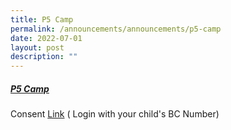 ```yaml
---
title: P5 Camp
permalink: /announcements/announcements/p5-camp
date: 2022-07-01
layout: post
description: ""
---
```

##### [P5 Camp](https://calendar.google.com/calendar/u/0/r?cid=moe.edu.sg_4ce90ju9s26q0hp8kakteaue9g@group.calendar.google.com)

Consent [Link](https://forms.moe.edu.sg/forms/vWZ1Ee) ( Login with your child's BC Number)